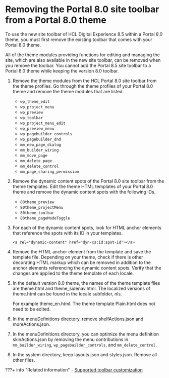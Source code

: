 # Removing the Portal 8.0 site toolbar from a Portal 8.0 theme

To use the new site toolbar of HCL Digital Experience 8.5 within a Portal 8.0 theme, you must first remove the existing toolbar that comes with your Portal 8.0 theme.

All of the theme modules providing functions for editing and managing the site, which are also available in the new site toolbar, can be removed when you remove the toolbar. You cannot add the Portal 8.5 site toolbar to a Portal 8.0 theme while keeping the version 8.0 toolbar.

1.  Remove the theme modules from the HCL Portal 8.0 site toolbar from the theme profiles. Go through the theme profiles of your Portal 8.0 theme and remove the theme modules that are listed.

    -   `wp_theme_edit`
    -   `wp_project_menu`
    -   `wp_preview`
    -   `wp_toolbar`
    -   `wp_project_menu_edit`
    -   `wp_preview_menu`
    -   `wp_pagebuilder_controls`
    -   `wp_pagebuilder_dnd`
    -   `mm_new_page_dialog`
    -   `mm_builder_wiring`
    -   `mm_move_page`
    -   `mm_delete_page`
    -   `mm_delete_control`
    -   `mm_page_sharing_permission`
2.  Remove the dynamic content spots of the Portal 8.0 site toolbar from the theme templates. Edit the theme HTML templates of your Portal 8.0 theme and remove the dynamic content spots with the following IDs.

    -   `80theme_preview`
    -   `80theme_projectMenu`
    -   `80theme_toolbar`
    -   `80theme_pageModeToggle`
3.  For each of the dynamic content spots, look for HTML anchor elements that reference the spots with its ID in your templates.

    ```
    <a rel="dynamic-content" href="dyn-cs:id:spot-id"></a>
    ```

4.  Remove the HTML anchor element from the template and save the template file. Depending on your theme, check if there is other decorating HTML markup which can be removed in addition to the anchor elements referencing the dynamic content spots. Verify that the changes are applied to the theme template of each locale.

5.  In the default version 8.0 theme, the names of the theme template files are theme.html and theme\_sidenav.html. The localized versions of theme.html can be found in the locale subfolder, nls.

    For example theme_en.html. The theme template Plain.html does not need to be edited.

6.  In the menuDefinitions directory, remove shelfActions.json and moreActions.json.

7.  In the menuDefinitions directory, you can optimize the menu definition skinActions.json by removing the menu contributions in `mm_builder_wiring`, `wp_pagebuilder_controls`, and `mm_delete_control`.

8.  In the system directory, keep layouts.json and styles.json. Remove all other files.


???+ info "Related information"
    -   [Supported toolbar customization](./../../../../../../deployment/manage/migrate/planning_migration/dev_consideration/mig_plan_toolbar_customize.md)

